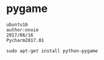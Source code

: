 # pygame
```
ubuntu16
author:onoie
2017/06/16
Pycharm2017.01
```
`sudo apt-get install python-pygame`

